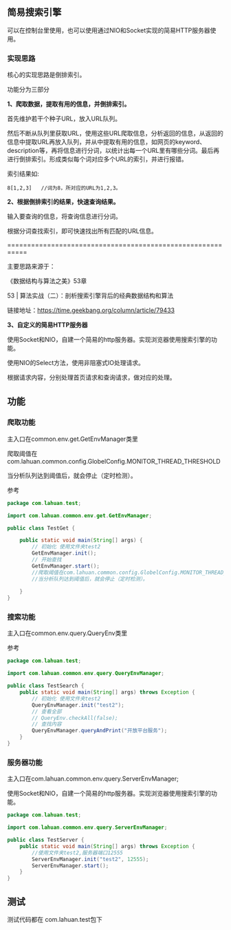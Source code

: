 ## 简易搜索引擎

可以在控制台里使用，也可以使用通过NIO和Socket实现的简易HTTP服务器使用。

### 实现思路

核心的实现思路是倒排索引。

功能分为三部分

**1、爬取数据，提取有用的信息，并倒排索引。**

首先维护若干个种子URL，放入URL队列。

然后不断从队列里获取URL，使用这些URL爬取信息，分析返回的信息，从返回的信息中提取URL再放入队列，并从中提取有用的信息，如网页的keyword、description等，再将信息进行分词，以统计出每一个URL里有哪些分词。最后再进行倒排索引。形成类似每个词对应多个URL的索引，并进行报错。

索引结果如:

```
8[1,2,3]   //词为8，所对应的URL为1,2,3。
```

**2、根据倒排索引的结果，快速查询结果。**

输入要查询的信息，将查询信息进行分词。

根据分词查找索引，即可快速找出所有匹配的URL信息。

===========================================================

主要思路来源于：

《数据结构与算法之美》53章

53 | 算法实战（二）：剖析搜索引擎背后的经典数据结构和算法

链接地址：https://time.geekbang.org/column/article/79433

**3、自定义的简易HTTP服务器**

使用Socket和NIO，自建一个简易的http服务器。实现浏览器使用搜索引擎的功能。

使用NIO的Select方法，使用非阻塞式IO处理请求。

根据请求内容，分别处理首页请求和查询请求，做对应的处理。

## 功能

### 爬取功能

主入口在common.env.get.GetEnvManager类里

爬取阈值在com.lahuan.common.config.GlobelConfig.MONITOR_THREAD_THRESHOLD

当分析队列达到阈值后，就会停止（定时检测）。

参考

```java
package com.lahuan.test;

import com.lahuan.common.env.get.GetEnvManager;

public class TestGet {

	public static void main(String[] args) {
		// 初始化 使用文件夹test2
		GetEnvManager.init();
		// 开始查找
		GetEnvManager.start();
      	//爬取阈值在com.lahuan.common.config.GlobelConfig.MONITOR_THREAD_THRESHOLD
		//当分析队列达到阈值后，就会停止（定时检测）。
	
	}
}

```

### 搜索功能

主入口在common.env.query.QueryEnv类里

参考

```java
package com.lahuan.test;

import com.lahuan.common.env.query.QueryEnvManager;

public class TestSearch {
	public static void main(String[] args) throws Exception {
		// 初始化 使用文件夹test2
		QueryEnvManager.init("test2");
		// 查看全部
		// QueryEnv.checkAll(false);
		// 查找内容
		QueryEnvManager.queryAndPrint("开放平台服务");
	}
}

```

###  服务器功能

主入口在com.lahuan.common.env.query.ServerEnvManager;

使用Socket和NIO，自建一个简易的http服务器。实现浏览器使用搜索引擎的功能。

```JAVA
package com.lahuan.test;

import com.lahuan.common.env.query.ServerEnvManager;

public class TestServer {
	public static void main(String[] args) throws Exception {
		//使用文件夹test2,服务器端口12555
		ServerEnvManager.init("test2", 12555);
		ServerEnvManager.start();
	}
}

```



## 测试

测试代码都在 com.lahuan.test包下





